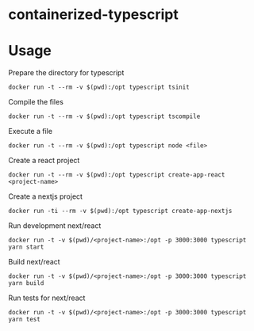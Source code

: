 # containerized-typescript

# Usage

Prepare the directory for typescript
```
docker run -t --rm -v $(pwd):/opt typescript tsinit
```

Compile the files
```
docker run -t --rm -v $(pwd):/opt typescript tscompile
```

Execute a file
```
docker run -t --rm -v $(pwd):/opt typescript node <file>
```

Create a react project
```
docker run -t --rm -v $(pwd):/opt typescript create-app-react <project-name>
```

Create a nextjs project
```
docker run -ti --rm -v $(pwd):/opt typescript create-app-nextjs
```

Run development next/react
```
docker run -t -v $(pwd)/<project-name>:/opt -p 3000:3000 typescript yarn start
```

Build next/react
```
docker run -t -v $(pwd)/<project-name>:/opt -p 3000:3000 typescript yarn build
```

Run tests for next/react
```
docker run -t -v $(pwd)/<project-name>:/opt -p 3000:3000 typescript yarn test
```
